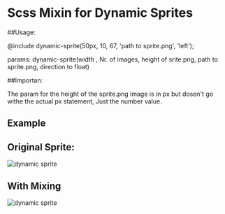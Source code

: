 # Scss Mixin for Dynamic Sprites

##Usage:

@include dynamic-sprite(50px, 10, 67, 'path to sprite.png', 'left'); 

params: dynamic-sprite(width , Nr. of images, height of srite.png, path to sprite.png, direction to float)

##Importan:

The param for the height of the sprite.png image is in px but dosen't go withe the actual px statement, Just the number value.

## Example

## Original Sprite:

![dynamic sprite](https://github.com/SpecialKcl/Dynamic-Sprite/blob/master/images/sprite_flags.png)


## With Mixing

![dynamic sprite](https://github.com/SpecialKcl/Dynamic-Sprite/blob/master/images/dynamic_sprite.png)
